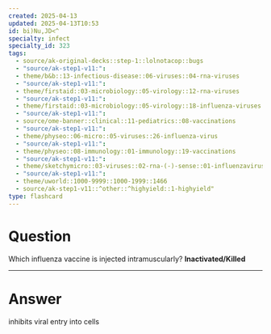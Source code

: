 ```yaml
---
created: 2025-04-13
updated: 2025-04-13T10:53
id: bi)Nu,JD<^
specialty: infect
specialty_id: 323
tags:
  - source/ak-original-decks::step-1::lolnotacop::bugs
  - "source/ak-step1-v11:": 
  - theme/b&b::13-infectious-disease::06-viruses::04-rna-viruses
  - "source/ak-step1-v11:": 
  - theme/firstaid::03-microbiology::05-virology::12-rna-viruses
  - "source/ak-step1-v11:": 
  - theme/firstaid::03-microbiology::05-virology::18-influenza-viruses
  - "source/ak-step1-v11:": 
  - source/ome-banner::clinical::11-pediatrics::08-vaccinations
  - "source/ak-step1-v11:": 
  - theme/physeo::06-micro::05-viruses::26-influenza-virus
  - "source/ak-step1-v11:": 
  - theme/physeo::08-immunology::01-immunology::19-vaccinations
  - "source/ak-step1-v11:": 
  - theme/sketchymicro::03-viruses::02-rna-(-)-sense::01-influenzavirus-(orthomyxoviridae)
  - "source/ak-step1-v11:": 
  - theme/uworld::1000-9999::1000-1999::1466
  - source/ak-step1-v11::^other::^highyield::1-highyield"
type: flashcard
---
```


# Question
Which influenza vaccine is injected intramuscularly?   **Inactivated/Killed**

---

# Answer
inhibits viral entry into cells
